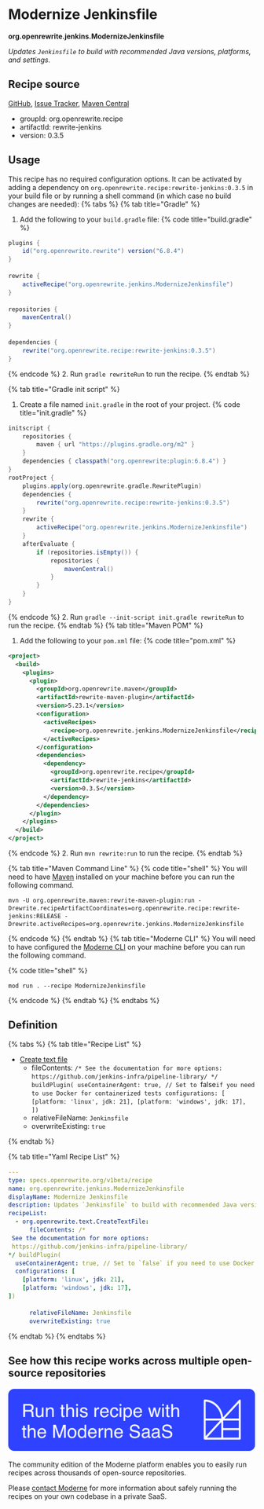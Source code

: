 # Modernize Jenkinsfile

**org.openrewrite.jenkins.ModernizeJenkinsfile**

_Updates `Jenkinsfile` to build with recommended Java versions, platforms, and settings._

## Recipe source

[GitHub](https://github.com/openrewrite/rewrite-jenkins/blob/main/src/main/resources/META-INF/rewrite/rewrite.yml), [Issue Tracker](https://github.com/openrewrite/rewrite-jenkins/issues), [Maven Central](https://central.sonatype.com/artifact/org.openrewrite.recipe/rewrite-jenkins/0.3.5/jar)

* groupId: org.openrewrite.recipe
* artifactId: rewrite-jenkins
* version: 0.3.5


## Usage

This recipe has no required configuration options. It can be activated by adding a dependency on `org.openrewrite.recipe:rewrite-jenkins:0.3.5` in your build file or by running a shell command (in which case no build changes are needed): 
{% tabs %}
{% tab title="Gradle" %}
1. Add the following to your `build.gradle` file:
{% code title="build.gradle" %}
```groovy
plugins {
    id("org.openrewrite.rewrite") version("6.8.4")
}

rewrite {
    activeRecipe("org.openrewrite.jenkins.ModernizeJenkinsfile")
}

repositories {
    mavenCentral()
}

dependencies {
    rewrite("org.openrewrite.recipe:rewrite-jenkins:0.3.5")
}
```
{% endcode %}
2. Run `gradle rewriteRun` to run the recipe.
{% endtab %}

{% tab title="Gradle init script" %}
1. Create a file named `init.gradle` in the root of your project.
{% code title="init.gradle" %}
```groovy
initscript {
    repositories {
        maven { url "https://plugins.gradle.org/m2" }
    }
    dependencies { classpath("org.openrewrite:plugin:6.8.4") }
}
rootProject {
    plugins.apply(org.openrewrite.gradle.RewritePlugin)
    dependencies {
        rewrite("org.openrewrite.recipe:rewrite-jenkins:0.3.5")
    }
    rewrite {
        activeRecipe("org.openrewrite.jenkins.ModernizeJenkinsfile")
    }
    afterEvaluate {
        if (repositories.isEmpty()) {
            repositories {
                mavenCentral()
            }
        }
    }
}
```
{% endcode %}
2. Run `gradle --init-script init.gradle rewriteRun` to run the recipe.
{% endtab %}
{% tab title="Maven POM" %}
1. Add the following to your `pom.xml` file:
{% code title="pom.xml" %}
```xml
<project>
  <build>
    <plugins>
      <plugin>
        <groupId>org.openrewrite.maven</groupId>
        <artifactId>rewrite-maven-plugin</artifactId>
        <version>5.23.1</version>
        <configuration>
          <activeRecipes>
            <recipe>org.openrewrite.jenkins.ModernizeJenkinsfile</recipe>
          </activeRecipes>
        </configuration>
        <dependencies>
          <dependency>
            <groupId>org.openrewrite.recipe</groupId>
            <artifactId>rewrite-jenkins</artifactId>
            <version>0.3.5</version>
          </dependency>
        </dependencies>
      </plugin>
    </plugins>
  </build>
</project>
```
{% endcode %}
2. Run `mvn rewrite:run` to run the recipe.
{% endtab %}

{% tab title="Maven Command Line" %}
{% code title="shell" %}
You will need to have [Maven](https://maven.apache.org/download.cgi) installed on your machine before you can run the following command.

```shell
mvn -U org.openrewrite.maven:rewrite-maven-plugin:run -Drewrite.recipeArtifactCoordinates=org.openrewrite.recipe:rewrite-jenkins:RELEASE -Drewrite.activeRecipes=org.openrewrite.jenkins.ModernizeJenkinsfile
```
{% endcode %}
{% endtab %}
{% tab title="Moderne CLI" %}
You will need to have configured the [Moderne CLI](https://docs.moderne.io/moderne-cli/cli-intro) on your machine before you can run the following command.

{% code title="shell" %}
```shell
mod run . --recipe ModernizeJenkinsfile
```
{% endcode %}
{% endtab %}
{% endtabs %}

## Definition

{% tabs %}
{% tab title="Recipe List" %}
* [Create text file](../text/createtextfile.md)
  * fileContents: `/*
 See the documentation for more options:
 https://github.com/jenkins-infra/pipeline-library/
*/ buildPlugin(
  useContainerAgent: true, // Set to `false` if you need to use Docker for containerized tests
  configurations: [
    [platform: 'linux', jdk: 21],
    [platform: 'windows', jdk: 17],
])
`
  * relativeFileName: `Jenkinsfile`
  * overwriteExisting: `true`

{% endtab %}

{% tab title="Yaml Recipe List" %}
```yaml
---
type: specs.openrewrite.org/v1beta/recipe
name: org.openrewrite.jenkins.ModernizeJenkinsfile
displayName: Modernize Jenkinsfile
description: Updates `Jenkinsfile` to build with recommended Java versions, platforms, and settings.
recipeList:
  - org.openrewrite.text.CreateTextFile:
      fileContents: /*
 See the documentation for more options:
 https://github.com/jenkins-infra/pipeline-library/
*/ buildPlugin(
  useContainerAgent: true, // Set to `false` if you need to use Docker for containerized tests
  configurations: [
    [platform: 'linux', jdk: 21],
    [platform: 'windows', jdk: 17],
])

      relativeFileName: Jenkinsfile
      overwriteExisting: true

```
{% endtab %}
{% endtabs %}

## See how this recipe works across multiple open-source repositories

[![Moderne Link Image](/.gitbook/assets/ModerneRecipeButton.png)](https://app.moderne.io/recipes/org.openrewrite.jenkins.ModernizeJenkinsfile)

The community edition of the Moderne platform enables you to easily run recipes across thousands of open-source repositories.

Please [contact Moderne](https://moderne.io/product) for more information about safely running the recipes on your own codebase in a private SaaS.

